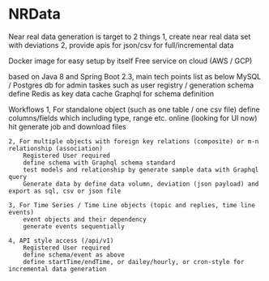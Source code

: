 # NRData
Near real data generation is target to 2 things
1, create near real data set with deviations
2, provide apis for json/csv for full/incremental data

Docker image for easy setup by itself
Free service on cloud (AWS / GCP)

based on Java 8 and Spring Boot 2.3, main tech points list as below
	MySQL / Postgres db for admin taskes such as user registry / generation schema define
	Redis as key data cache
	Graphql for schema definition 

Workflows
    1, For standalone object (such as one table / one csv file) 
		define columns/fields which including type, range etc. online (looking for UI now)
		hit generate job and download files
		     
    2, For multiple objects with foreign key relations (composite) or m-n relationship (association)
    	Registered User required
    	define schema with Graphql schema standard 
    	test models and relationship by generate sample data with Graphql query
    	Generate data by define data volumn, deviation (json payload) and export as sql, csv or json file  
    	
    3, For Time Series / Time Line objects (topic and replies, time line events)
    	event objects and their dependency
    	generate events sequentially 
    	
    4, API style access (/api/v1) 
		Registered User required
		define schema/event as above
		define startTime/endTime, or dailey/hourly, or cron-style for incremental data generation
		 
